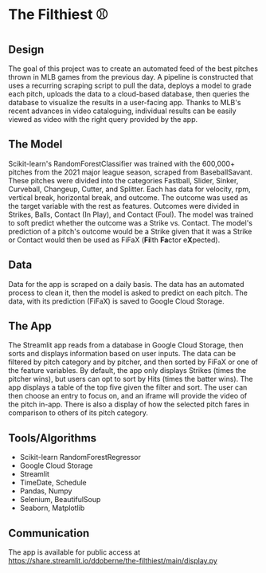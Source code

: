 # The Filthiest ⚾
## Design
The goal of this project was to create an automated feed of the best pitches thrown in MLB games from the previous day. A pipeline is constructed that uses a recurring scraping script to pull the data, deploys a model to grade each pitch, uploads the data to a cloud-based database, then queries the database to visualize the results in a user-facing app. Thanks to MLB's recent advances in video cataloguing, individual results can be easily viewed as video with the right query provided by the app.
## The Model
Scikit-learn's RandomForestClassifier was trained with the 600,000+ pitches from the 2021 major league season, scraped from BaseballSavant. These pitches were divided into the categories Fastball, Slider, Sinker, Curveball, Changeup, Cutter, and Splitter. Each has data for velocity, rpm, vertical break, horizontal break, and outcome. The outcome was used as the target variable with the rest as features. Outcomes were divided in Strikes, Balls, Contact (In Play), and Contact (Foul). The model was trained to soft predict whether the outcome was a Strike vs. Contact. The model's prediction of a pitch's outcome would be a Strike given that it was a Strike or Contact would then be used as FiFaX (**Fi**lth **Fa**ctor e**X**pected).
## Data
Data for the app is scraped on a daily basis. The data has an automated process to clean it, then the model is asked to predict on each pitch. The data, with its prediction (FiFaX) is saved to Google Cloud Storage.
## The App
The Streamlit app reads from a database in Google Cloud Storage, then sorts and displays information based on user inputs.  The data can be filtered by pitch category and by pitcher, and then sorted by FiFaX or one of the feature variables. By default, the app only displays Strikes (times the pitcher wins), but users can opt to sort by Hits (times the batter wins). The app displays a table of the top five given the filter and sort. The user can then choose an entry to focus on, and an iframe will provide the video of the pitch in-app. There is also a display of how the selected pitch fares in comparison to others of its pitch category.
## Tools/Algorithms
- Scikit-learn RandomForestRegressor
- Google Cloud Storage
- Streamlit
- TimeDate, Schedule
- Pandas, Numpy
- Selenium, BeautifulSoup
- Seaborn, Matplotlib

## Communication
The app is available for public access at https://share.streamlit.io/ddoberne/the-filthiest/main/display.py
